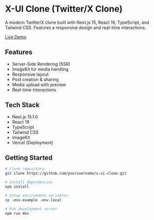 # X-UI Clone (Twitter/X Clone)

A modern Twitter/X clone built with Next.js 15, React 19, TypeScript, and Tailwind CSS. Features a responsive design and real-time interactions.

[Live Demo](https://ui-clone-x.vercel.app/)


## Features

- Server-Side Rendering (SSR)
- ImageKit for media handling
- Responsive layout
- Post creation & sharing
- Media upload with preview
- Real-time interactions

## Tech Stack

- Next.js 15.1.0
- React 19
- TypeScript
- Tailwind CSS
- ImageKit
- Vercel (Deployment)

## Getting Started

```bash
# Clone repository
git clone https://github.com/yourusername/x-ui-clone.git

# Install dependencies
npm install

# Setup environment variables
cp .env.example .env.local

# Run development server
npm run dev